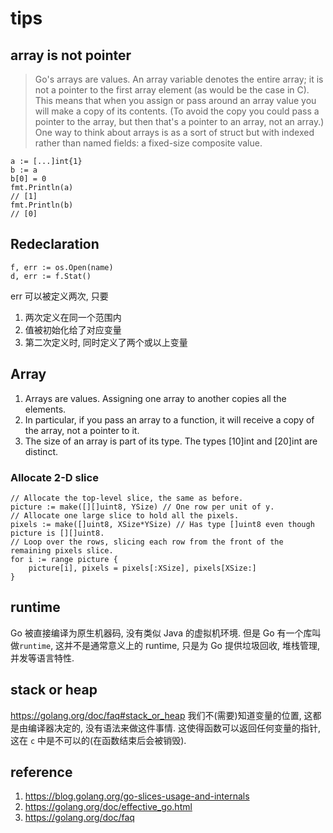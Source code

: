 # tips

## array is not pointer
> Go's arrays are values. An array variable denotes the entire array; it is not a pointer to the first array element (as would be the case in C). This means that when you assign or pass around an array value you will make a copy of its contents. (To avoid the copy you could pass a pointer to the array, but then that's a pointer to an array, not an array.) One way to think about arrays is as a sort of struct but with indexed rather than named fields: a fixed-size composite value.

```
a := [...]int{1}
b := a
b[0] = 0
fmt.Println(a)
// [1]
fmt.Println(b)
// [0]
```

## Redeclaration
```
f, err := os.Open(name)
d, err := f.Stat()
```
err 可以被定义两次, 只要
1. 两次定义在同一个范围内
2. 值被初始化给了对应变量
3. 第二次定义时, 同时定义了两个或以上变量

## Array
1. Arrays are values. Assigning one array to another copies all the elements.
2. In particular, if you pass an array to a function, it will receive a copy of the array, not a pointer to it.
3. The size of an array is part of its type. The types [10]int and [20]int are distinct.

### Allocate 2-D slice
```
// Allocate the top-level slice, the same as before.
picture := make([][]uint8, YSize) // One row per unit of y.
// Allocate one large slice to hold all the pixels.
pixels := make([]uint8, XSize*YSize) // Has type []uint8 even though picture is [][]uint8.
// Loop over the rows, slicing each row from the front of the remaining pixels slice.
for i := range picture {
	picture[i], pixels = pixels[:XSize], pixels[XSize:]
}
```

## runtime
Go 被直接编译为原生机器码, 没有类似 Java 的虚拟机环境. 但是 Go 有一个库叫做`runtime`, 这并不是通常意义上的 runtime, 只是为 Go 提供垃圾回收, 堆栈管理, 并发等语言特性.

## stack or heap
https://golang.org/doc/faq#stack_or_heap
我们不(需要)知道变量的位置, 这都是由编译器决定的, 没有语法来做这件事情. 这使得函数可以返回任何变量的指针, 这在 `c` 中是不可以的(在函数结束后会被销毁).

## reference
1. https://blog.golang.org/go-slices-usage-and-internals
2. https://golang.org/doc/effective_go.html
3. https://golang.org/doc/faq
